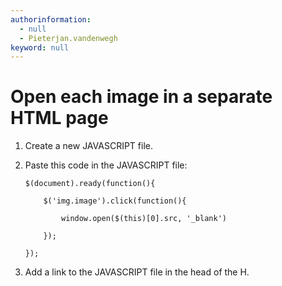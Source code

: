 ```yaml
---
authorinformation:
  - null
  - Pieterjan.vandenwegh
keyword: null
---
```


# Open each image in a separate HTML page

1. Create a new JAVASCRIPT file.
2. Paste this code in the JAVASCRIPT file:

   ```text
   $(document).ready(function(){

       $('img.image').click(function(){

           window.open($(this)[0].src, '_blank')

       });

   });
   ```

3. Add a link to the JAVASCRIPT file in the head of the H.


